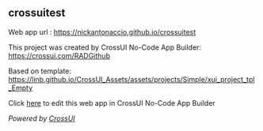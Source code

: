 ## crossuitest
Web app url : https://nickantonaccio.github.io/crossuitest

This project was created by CrossUI No-Code App Builder: https://crossui.com/RADGithub

Based on template: https://linb.github.io/CrossUI_Assets/assets/projects/Simple/xui_project_tpl_Empty

Click [here](https://crossui.com/RADGithub/#!from=github&owner=nickantonaccio&repo=crossuitest) to edit this web app in CrossUI No-Code App Builder

<i>Powered by [CrossUI](https://crossui.com)</i>
